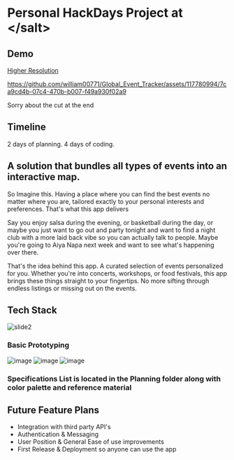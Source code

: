 # Personal HackDays Project at &lt;/salt&gt;

## Demo
[Higher Resolution](https://youtu.be/kVjsq3asS20)

https://github.com/william00771/Global_Event_Tracker/assets/117780994/7ca9cd4b-07c4-470b-b007-f49a930f02a9

Sorry about the cut at the end

## Timeline

2 days of planning. 4 days of coding. 

## A solution that bundles all types of events into an interactive map.

So Imagine this. Having a place where you can find the best events no matter where you are, tailored exactly to your personal interests and preferences. That's what this app delivers

Say you enjoy salsa during the evening, or basketball during the day, or maybe you just want to go out and party tonight and want to find a night club with a more laid back vibe so you can actually talk to people. Maybe you're going to Aiya Napa next week and want to see what's happening over there.

That's the idea behind this app. A curated selection of events personalized for you. Whether you're into concerts, workshops, or food festivals, this app brings these things straight to your fingertips. No more sifting through endless listings or missing out on the events. 

## Tech Stack
![slide2](https://github.com/william00771/Global_Event_Tracker/assets/117780994/d563806b-fbee-4899-92f6-ea7e5397e430)

### Basic Prototyping
![image](https://github.com/william00771/Global_Event_Tracker/assets/117780994/0b5470eb-1456-4ca1-9b7a-b1f6c2553ed8)
![image](https://github.com/william00771/Global_Event_Tracker/assets/117780994/d05f8ccf-df1c-4071-895a-869bf4fb0225)
![image](https://github.com/william00771/Global_Event_Tracker/assets/117780994/413074db-31e7-43ac-b59b-508671590246)

### Specifications List is located in the Planning folder along with color palette and reference material

## Future Feature Plans
* Integration with third party API's
* Authentication & Messaging
* User Position & General Ease of use improvements
* First Release & Deployment so anyone can use the app
